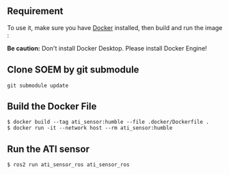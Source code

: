 ## Requirement

To use it, make sure you have [Docker](https://docs.docker.com/get-docker/) installed, then build and run the image :

**Be caution:** Don't install Docker Desktop. Please install Docker Engine!

## Clone SOEM by git submodule

`git submodule update`

## Build the Docker File

```shell
$ docker build --tag ati_sensor:humble --file .docker/Dockerfile .
$ docker run -it --network host --rm ati_sensor:humble
```

## Run the ATI sensor

```shell
$ ros2 run ati_sensor_ros ati_sensor_ros
```

